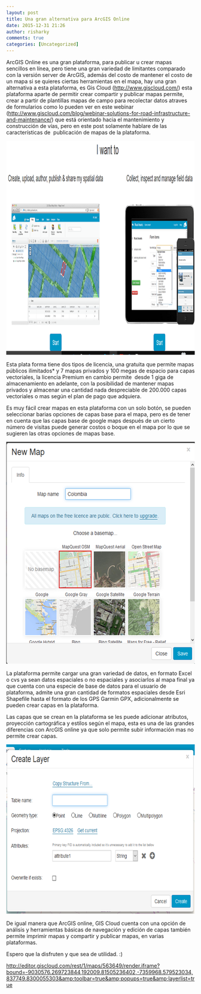 ```yaml
---
layout: post
title: Una gran alternativa para ArcGIS Online
date: 2015-12-31 21:26
author: risharky
comments: true
categories: [Uncategorized]
---
```

ArcGIS Online es una gran plataforma, para publicar u crear mapas sencillos en línea, pero tiene una gran variedad de limitantes comparado con la versión server de ArcGIS, además del costo de mantener el costo de un mapa si se quieres ciertas herramientas en el mapa, hay una gran alternativa a esta plataforma, es Gis Cloud (<a href="http://www.giscloud.com/">http://www.giscloud.com/</a>) esta plataforma aparte de permitir crear compartir y publicar mapas permite, crear a partir de plantillas mapas de campo para recolectar datos atraves de formularios como lo pueden ver en este webinar (<a href="http://www.giscloud.com/blog/webinar-solutions-for-road-infrastructure-and-maintenance/">http://www.giscloud.com/blog/webinar-solutions-for-road-infrastructure-and-maintenance/</a>) que está orientado hacia el mantenimiento y construcción de vías, pero en este post solamente hablare de las características de  publicación de mapas de la plataforma.

<img class=" size-full wp-image-67 aligncenter" src="/images/WP_media/2016/06/2016-06-19-21.png" alt="2016-06-19 (21)" width="1160" height="570" />

Esta plata forma tiene dos tipos de licencia, una gratuita que permite mapas públicos ilimitados* y 7 mapas privados y 100 megas de espacio para capas vectoriales, la licencia Premium en cambio permite  desde 1 giga de almacenamiento en adelante, con la posibilidad de mantener mapas privados y almacenar una cantidad nada despreciable de 200.000 capas vectoriales o mas según el plan de pago que adquiera.

Es muy fácil crear mapas en esta plataforma con un solo botón, se pueden seleccionar barias opciones de capas base para el mapa, pero es de tener en cuenta que las capas base de google maps después de un cierto número de visitas puede generar costos o boque en el mapa por lo que se sugieren las otras opciones de mapas base.

<img class=" size-full wp-image-69 aligncenter" src="/images/WP_media/2016/06/2016-06-19-22.png" alt="2016-06-19 (22)" width="577" height="591" />

La plataforma permite cargar una gran variedad de datos, en formato Excel o cvs ya sean datos espaciales o no espaciales y asociarlos al mapa final ya que cuenta con una especie de base de datos para el usuario de plataforma, admite una gran cantidad de formatos espaciales desde Esri Shapefile hasta el formato de los GPS Garmin GPX, adicionalmente se pueden crear capas en la plataforma.

Las capas que se crean en la plataforma se les puede adicionar atributos, proyección cartográfica y estilos según el mapa, esta es una de las grandes diferencias con ArcGIS online ya que solo permite subir información mas no permite crear capas.

<img class="alignnone size-full wp-image-68" src="/images/WP_media/2016/06/2016-06-19-23.png" alt="2016-06-19 (23)" width="686" height="451" />

De igual manera que ArcGIS online, GIS Cloud cuenta con una opción de análisis y herramientas básicas de navegación y edición de capas también permite imprimir mapas y compartir y publicar mapas, en varias plataformas.

Espero que la disfruten y que sea de utilidad. :)

<a href="http://editor.giscloud.com/rest/1/maps/563649/render.iframe?bound=-9030576.269723844,192009.81505236402,-7359968.579523034,837749.8300055303&amp;toolbar=true&amp;popups=true&amp;layerlist=true">http://editor.giscloud.com/rest/1/maps/563649/render.iframe?bound=-9030576.269723844,192009.81505236402,-7359968.579523034,837749.8300055303&amp;toolbar=true&amp;popups=true&amp;layerlist=true</a>
